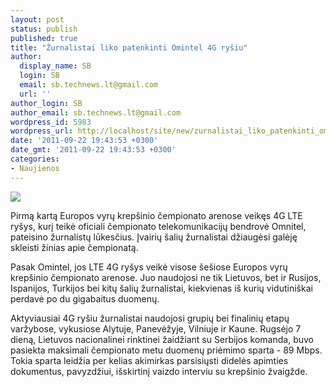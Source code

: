 ```yaml
---
layout: post
status: publish
published: true
title: "Žurnalistai liko patenkinti Omintel 4G ryšiu"
author:
  display_name: SB
  login: SB
  email: sb.technews.lt@gmail.com
  url: ''
author_login: SB
author_email: sb.technews.lt@gmail.com
wordpress_id: 5983
wordpress_url: http://localhost/site/new/zurnalistai_liko_patenkinti_omintel_4g_rysiu/
date: '2011-09-22 19:43:53 +0300'
date_gmt: '2011-09-22 19:43:53 +0300'
categories:
- Naujienos
---
```

<div class="imgright"><img src="http://technews.lt/upload/wimax-city.jpg"  /></div>
<p>Pirmą kartą Europos vyrų krepšinio čempionato arenose veikęs 4G LTE ryšys, kurį teikė oficiali čempionato telekomunikacijų bendrovė Omnitel, pateisino žurnalistų lūkesčius. Įvairių šalių žurnalistai džiaugėsi galėję skleisti žinias apie čempionatą.</p>
<p>Pasak Omintel, jos LTE 4G ryšys veikė visose šešiose Europos vyrų krepšinio čempionato arenose. Juo naudojosi ne tik Lietuvos, bet ir Rusijos, Ispanijos, Turkijos bei kitų šalių žurnalistai, kiekvienas iš kurių vidutiniškai perdavė po du gigabaitus duomenų.</p>
<p>Aktyviausiai 4G ryšiu žurnalistai naudojosi grupių bei finalinių etapų varžybose, vykusiose Alytuje, Panevėžyje, Vilniuje ir Kaune. Rugsėjo 7 dieną, Lietuvos nacionalinei rinktinei žaidžiant su Serbijos komanda, buvo pasiekta maksimali čempionato metu duomenų priėmimo sparta - 89 Mbps. Tokia sparta leidžia per kelias akimirkas parsisiųsti didelės apimties dokumentus, pavyzdžiui, išskirtinį vaizdo interviu su krepšinio žvaigžde.<br /></p>
